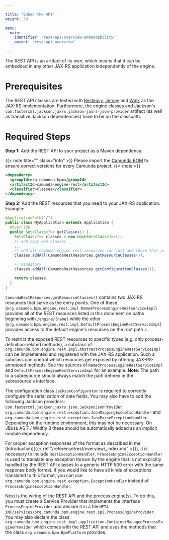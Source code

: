 ```yaml
---

title: "Embed the API"
weight: 30

menu:
  main:
    identifier: "rest-api-overview-embeddability"
    parent: "rest-api-overview"

---
```



The REST API is an artifact of its own, which means that it can be embedded in any other JAX-RS application independently of the engine.

# Prerequisites

The REST API classes are tested with [Resteasy](http://www.jboss.org/resteasy/), [Jersey](http://jersey.java.net/) and [Wink](http://wink.apache.org/) as the JAX-RS implementation.
Furthermore, the engine classes and Jackson's `com.fasterxml.jackson.jaxrs:jackson-jaxrs-json-provider` artifact (as well as transitive Jackson dependencies) have to be on the classpath.


# Required Steps

**Step 1:** Add the REST API to your project as a Maven dependency.

{{< note title="" class="info" >}}
  Please import the [Camunda BOM](/get-started/apache-maven/) to ensure correct versions for every Camunda project.
{{< /note >}}

```xml
<dependency>
  <groupId>org.camunda.bpm</groupId>
  <artifactId>camunda-engine-rest</artifactId>
  <classifier>classes</classifier>
</dependency>
```

**Step 2:** Add the REST resources that you need to your JAX-RS application. Example:

```java
@ApplicationPath("/")
public class MyApplication extends Application {
  @Override
  public Set<Class<?>> getClasses() {
    Set<Class<?>> classes = new HashSet<Class<?>>();
    // add your own classes
    ...
    // add all camunda engine rest resources (or just add those that you actually need).
    classes.addAll(CamundaRestResources.getResourceClasses());

    // mandatory
    classes.addAll(CamundaRestResources.getConfigurationClasses());

    return classes;
  }
}
```

`CamundaRestResources.getResourceClasses()` contains two JAX-RS resources that serve as the entry points. One of these (`org.camunda.bpm.engine.rest.impl.NamedProcessEngineRestServiceImpl`) provides all of the REST resources listed in this document on paths beginning with `/engine/{name}` while the other (`org.camunda.bpm.engine.rest.impl.DefaultProcessEngineRestServiceImpl`) provides access to the default engine's resources on the root path `/`.

To restrict the exposed REST resources to specific types (e.g. only process-definition-related methods), a subclass of `org.camunda.bpm.engine.rest.impl.AbstractProcessEngineRestServiceImpl` can be implemented and registered with the JAX-RS application. Such a subclass can control which resources get exposed by offering JAX-RS-annotated methods. See the sources of `NamedProcessEngineRestServiceImpl` and `DefaultProcessEngineRestServiceImpl` for an example. **Note**: The path to a subresource should always match the path defined in the subresource's interface.

The configuration class `JacksonConfigurator` is required to correctly configure the serialization of date fields.
You may also have to add the following Jackson providers: `com.fasterxml.jackson.jaxrs.json.JacksonJsonProvider`,
`org.camunda.bpm.engine.rest.exception.JsonMappingExceptionHandler` and `org.camunda.bpm.engine.rest.exception.JsonParseExceptionHandler`.
Depending on the runtime environment, this may not be necessary.
On JBoss AS 7 / Wildfly 8 these should be automatically added as an implicit module dependency.

For proper exception responses of the format as described in the [Introduction]({{< ref "/reference/rest/overview/_index.md" >}}),
it is necessary to include `RestExceptionHandler`. `ProcessEngineExceptionHandler` is used to translate any exception thrown by the
engine that is not explicitly handled by the REST API classes to a generic HTTP 500 error with the same response body format.
If you would like to have all kinds of exceptions translated to this format, you can use `org.camunda.bpm.engine.rest.exception.ExceptionHandler` instead of `ProcessEngineExceptionHandler`.

Next is the wiring of the REST API and the process engine(s).
To do this, you must create a Service Provider that implements the interface `ProcessEngineProvider`
and declare it in a file `META-INF/services/org.camunda.bpm.engine.rest.spi.ProcessEngineProvider`.
You may also declare the class `org.camunda.bpm.engine.rest.impl.application.ContainerManagedProcessEngineProvider`
which comes with the REST API and uses the methods that the class `org.camunda.bpm.BpmPlatform` provides.
